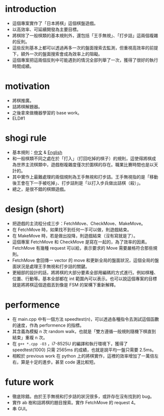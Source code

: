 # introduction
- 這個專案實作了「日本將棋」這個棋盤遊戲。
- 以高效率、可延續開發為主要目標。
- 將棋除了一般棋類的基本規則外，還包括「王手無視」、「打步詰」這兩個複雜的反則。
- 這些反則基本上都可以透過再多一次的盤面搜索去監測，但重視高效率的前提下，額外一次的盤面搜索會成為效率上的阻礙。
- 這個專案把這兩個反則中可能遇到的情況全部列舉了一次，獲得了很好的執行時間成績。

# motivation
- 將棋推廣。
- 詰將棋解題器。
- 之後拿來做機器學習的 base work。
- ELD#1

# shogi rule
- 基本規則：[中文](https://zh.wikipedia.org/wiki/%E5%B0%86%E6%A3%8B_(%E6%97%A5%E6%9C%AC)) & [English](https://en.wikipedia.org/wiki/Shogi)
- 和一般棋類不同之處在於「打入」（打回吃掉的棋子）的規則，這使得將棋成為世界主流棋類中，遊戲樹複雜度僅次於圍棋的存在。職業比賽時間也是以天計的。
- 其中實作上最難處理的兩個規則為王手無視和打步詰。王手無視指的是「移動後王會在下一手被吃掉」、打步詰則是「以打入步兵做出詰棋（殺）」。
- 總之，是很不錯的棋類遊戲。

# design (short)
- 把遊戲的主流程分成三步：FetchMove、CheckMove、MakeMove。
- 在 FetchMove 時，如果找不到任何一手可以做，則遊戲結束。
- 在 MakeMove 時，若是做出投降，則遊戲結束（沒有寫就是了）。
- 這個專案 FetchMove 和 CheckMove 是寫在一起的，為了效率的因素。FetchMove 有幾種 request 可以給，表示要求的 Move 需要嚴格符合那些規則。
- FetchMove 會回傳一 vector 的 move 和更新全局的盤面狀況，這個全局的盤面狀況是處理王手無視和打步詰的關鍵。
- 更細部的設計的話，將將棋的大部分要素全部用編碼的方式進行。例如棋種、位置、行動等。基本全部都在 int 範圍內可以表示。也可以說這個專案的目標就是將將棋這個遊戲丟到像是 FSM 的架構下重新解釋。

# performence
- 在 main.cpp 中有一個方法 speedtest(n)，可以透過各種指令去測試這個函數的速度，作為 performence 的指標。
- 其含義為模擬 n 次 random walk，也就是「雙方遵循一般規則隨機下棋直到結束」重複 n 次。
- 在 <code>g++ *.cpp -O3</code> ，i7-8525U 的編譯和執行環境下，獲得了 speedtest(1000) 只需 2565ms 的成績，也就是說平均一盤只需要 2.5ms。
- 相較於 previous work 在 python 上的將棋實作，這裡的效率增加了一萬倍左右，算是十足的進步。甚至 code 還比較短。

# future work
- 徹底除錯。由於王手無視和打步詰的狀況很多，或許存在沒有找到的 bug。
- 實作 ab 樹和詰將棋的題目搜索。實作 FetchMove 的 request 4。
- 串 GUI。

